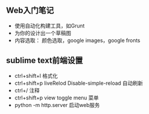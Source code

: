 ## Web入门笔记
* 使用自动化构建工具，如Grunt
* 为你的设计出一个草稿图
* 内容选取： 颜色选取，google images，google fronts

## sublime text前端设置
* ctrl+shift+l 格式化
* ctrl+shift+p liveRelod Disable-simple-reload 自动刷新
* ctrl+/ 注释
* ctrl+shift+p view toggle menu 菜单
* python -m http.server 启动web服务
